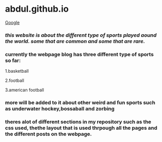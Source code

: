 # abdul.github.io
[Google](https://abdulrazeg.github.io//) 

### _this website is about the different type of sports played aound the world. some that are common and some that are rare._ 

### currently the webpage blog has three different type of sports so far:

1.basketball

2.football

3.american football

### more will be added to it about other weird and fun sports such as underwater hockey,bossaball and zorbing

### theres alot of different sections in my repository such as the css used, thethe layout that is used thrpough all the pages and the different posts on the webpage. 

